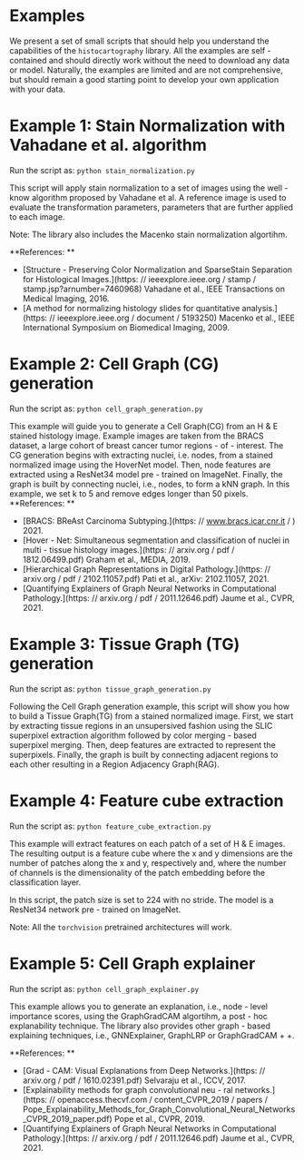 # Examples

We present a set of small scripts that should help you understand the capabilities of the `histocartography` library.
All the examples are self - contained and should directly work without the need to download any data or model.
Naturally, the examples are limited and are not comprehensive, but should remain a good starting point to develop
your own application with your data.

# Example 1: Stain Normalization with Vahadane et al. algorithm

Run the script as:
`python stain_normalization.py`

This script will apply stain normalization to a set of images using the well - know algorithm proposed by Vahadane et al.
A reference image is used to evaluate the transformation parameters, parameters that are further applied to each image.

Note: The library also includes the Macenko stain normalization algortihm.

**References: **

- [Structure - Preserving Color Normalization and SparseStain Separation for Histological Images.](https: // ieeexplore.ieee.org / stamp / stamp.jsp?arnumber=7460968) Vahadane et al., IEEE Transactions on Medical Imaging, 2016.
- [A method for normalizing histology slides for quantitative analysis.](https: // ieeexplore.ieee.org / document / 5193250) Macenko et al., IEEE International Symposium on Biomedical Imaging, 2009.

# Example 2: Cell Graph (CG) generation

Run the script as:
`python cell_graph_generation.py`

This example will guide you to generate a Cell Graph(CG) from an H & E stained histology image. Example images are taken from the BRACS dataset, a large cohort of breast cancer tumor regions - of - interest. The CG generation begins with extracting nuclei, i.e. nodes, from a stained normalized image using the HoverNet model. Then, node features are extracted using a ResNet34 model pre - trained on ImageNet. Finally, the graph is built by connecting nuclei, i.e., nodes, to form a kNN graph. In this example, we set k to 5 and remove edges longer than 50 pixels.
**References: **

- [BRACS: BReAst Carcinoma Subtyping.](https: // www.bracs.icar.cnr.it / ) 2021.
- [Hover - Net: Simultaneous segmentation and classification of nuclei in multi - tissue histology images.](https: // arxiv.org / pdf / 1812.06499.pdf) Graham et al., MEDIA, 2019.
- [Hierarchical Graph Representations in Digital Pathology.](https: // arxiv.org / pdf / 2102.11057.pdf) Pati et al., arXiv: 2102.11057, 2021.
- [Quantifying Explainers of Graph Neural Networks in Computational Pathology.](https: // arxiv.org / pdf / 2011.12646.pdf) Jaume et al., CVPR, 2021.

# Example 3: Tissue Graph (TG) generation

Run the script as:
`python tissue_graph_generation.py`

Following the Cell Graph generation example, this script will show you how to build a Tissue Graph(TG) from a stained normalized image. First, we start by extracting tissue regions in an unsupersived fashion using the SLIC superpixel extraction algorithm followed by  color merging - based superpixel merging. Then, deep features are extracted to represent the superpixels. Finally, the graph is built by connecting adjacent regions to each other resulting in a Region Adjacency Graph(RAG).

# Example 4: Feature cube extraction

Run the script as:
`python feature_cube_extraction.py`

This example will extract features on each patch of a set of H & E images. The resulting output is a feature cube
where the x and y dimensions are the number of patches along the x and y, respectively and, where the number of channels
is the dimensionality of the patch embedding before the classification layer.

In this script, the patch size is set to 224 with no stride. The model is a ResNet34 network pre - trained on ImageNet.

Note: All the `torchvision` pretrained architectures will work.

# Example 5: Cell Graph explainer

Run the script as:
`python cell_graph_explainer.py`

This example allows you to generate an explanation, i.e., node - level importance scores, using the GraphGradCAM algortihm, a post - hoc explanability technique. The library also provides other graph - based explaining techniques, i.e., GNNExplainer, GraphLRP or GraphGradCAM + +.

**References: **

- [Grad - CAM: Visual Explanations from Deep Networks.](https: // arxiv.org / pdf / 1610.02391.pdf) Selvaraju et al., ICCV, 2017.
- [Explainability methods for graph  convolutional  neu - ral  networks.](https: // openaccess.thecvf.com / content_CVPR_2019 / papers / Pope_Explainability_Methods_for_Graph_Convolutional_Neural_Networks_CVPR_2019_paper.pdf) Pope et al., CVPR, 2019.
- [Quantifying Explainers of Graph Neural Networks in Computational Pathology.](https: // arxiv.org / pdf / 2011.12646.pdf) Jaume et al., CVPR, 2021.
